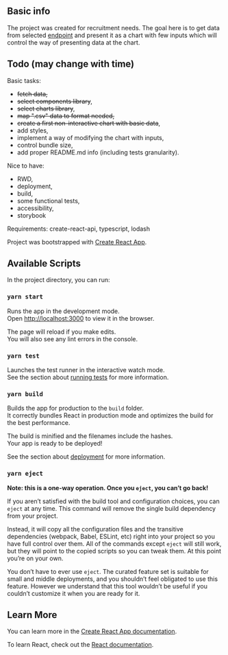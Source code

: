 ## Basic info  

The project was created for recruitment needs. The goal here is to get data from selected [endpoint](http://adverity-challenge.s3-website-eu-west-1.amazonaws.com/DAMKBAoDBwoDBAkOBAYFCw.csv) and present it as a chart with few inputs which will control the way of presenting data at the chart.

## Todo (may change with time)

Basic tasks:
- ~~fetch data,~~ 
- ~~select components library~~, 
- ~~select charts library~~, 
- ~~map ".csv" data to format needed,~~
- ~~create a first non-interactive chart with basic data~~, 
- add styles,
- implement a way of modifying the chart with inputs,
- control bundle size,
- add proper README.md info (including tests granularity).

Nice to have: 
- RWD, 
- deployment,
- build, 
- some functional tests, 
- accessibility, 
- storybook

Requirements: create-react-api, typescript, lodash

Project was bootstrapped with [Create React App](https://github.com/facebook/create-react-app).

## Available Scripts

In the project directory, you can run:

### `yarn start`

Runs the app in the development mode.<br />
Open [http://localhost:3000](http://localhost:3000) to view it in the browser.

The page will reload if you make edits.<br />
You will also see any lint errors in the console.

### `yarn test`

Launches the test runner in the interactive watch mode.<br />
See the section about [running tests](https://facebook.github.io/create-react-app/docs/running-tests) for more information.

### `yarn build`

Builds the app for production to the `build` folder.<br />
It correctly bundles React in production mode and optimizes the build for the best performance.

The build is minified and the filenames include the hashes.<br />
Your app is ready to be deployed!

See the section about [deployment](https://facebook.github.io/create-react-app/docs/deployment) for more information.

### `yarn eject`

**Note: this is a one-way operation. Once you `eject`, you can’t go back!**

If you aren’t satisfied with the build tool and configuration choices, you can `eject` at any time. This command will remove the single build dependency from your project.

Instead, it will copy all the configuration files and the transitive dependencies (webpack, Babel, ESLint, etc) right into your project so you have full control over them. All of the commands except `eject` will still work, but they will point to the copied scripts so you can tweak them. At this point you’re on your own.

You don’t have to ever use `eject`. The curated feature set is suitable for small and middle deployments, and you shouldn’t feel obligated to use this feature. However we understand that this tool wouldn’t be useful if you couldn’t customize it when you are ready for it.

## Learn More

You can learn more in the [Create React App documentation](https://facebook.github.io/create-react-app/docs/getting-started).

To learn React, check out the [React documentation](https://reactjs.org/).
